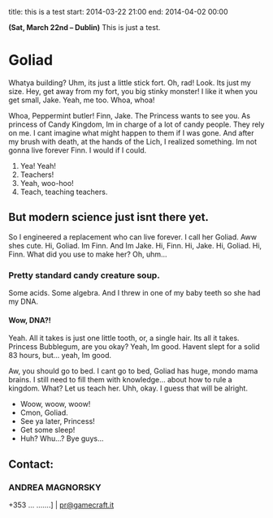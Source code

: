 title: this is a test
start: 2014-03-22 21:00
end: 2014-04-02 00:00

**(Sat, March 22nd – Dublin)** This is just a test.

<h1>Goliad</h1>
<p> Whatya building? Uhm, its just a little stick fort. Oh, rad! Look. Its just my size. Hey, get away from my fort, you big stinky monster! I like it when you get small, Jake. Yeah, me too. Whoa, whoa!</p>
<p> Whoa, Peppermint butler! Finn, Jake. The Princess wants to see you. As princess of Candy Kingdom, Im in charge of a lot of candy people. They rely on me. I cant imagine what might happen to them if I was gone. And after my brush with death, at the hands of the Lich, I realized something. Im not gonna live forever Finn. I would if I could.</p>
<ol>
<li>Yea! Yeah!</li>
<li>Teachers!</li>
<li>Yeah, woo-hoo!</li>
<li>Teach, teaching teachers.</li>
</ol>
<h2>But modern science just isnt there yet.</h2>
<p>So I engineered a replacement who can live forever. I call her Goliad. Aww shes cute. Hi, Goliad. Im Finn. And Im Jake. Hi, Finn. Hi, Jake. Hi, Goliad. Hi, Finn. What did you use to make her? Oh, uhm...</p>
<h3>Pretty standard candy creature soup.</h3>
<p>Some acids. Some algebra. And I threw in one of my baby teeth so she had my DNA.</p>
<h4>Wow, DNA?!</h4>
<p>Yeah. All it takes is just one little tooth, or, a single hair. Its all it takes. Princess Bubblegum, are you okay? Yeah, Im good. Havent slept for a solid 83 hours, but... yeah, Im good.</p>
<p>Aw, you should go to bed. I cant go to bed, Goliad has huge, mondo mama brains. I still need to fill them with knowledge... about how to rule a kingdom. What? Let us teach her. Uhh, okay. I guess that will be alright.</p>
<ul>
<li>Woow, woow, woow!</li>
<li>Cmon, Goliad.</li>
<li>See ya later, Princess!</li>
<li>Get some sleep!</li>
<li>Huh? Whu...? Bye guys...</li>
</ul>


## Contact:
### ANDREA MAGNORSKY
<span class="glyphicon glyphicon-phone-alt"></span> +353 ... .......] | <span class="glyphicon glyphicon-envelope"></span> pr@gamecraft.it